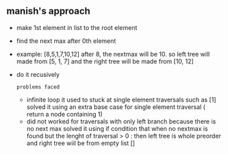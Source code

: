 ## manish's approach

- make 1st element in list to the root element
- find the next max after 0th element
- example: [8,5,1,7,10,12]  after 8, the nextmax will be 10.
  so left tree will made from [5, 1, 7]
  and the right tree will be made from [10, 12]
- do it recusively

  ```
  problems faced
  ```
  - infinite loop
    it used to stuck at single element traversals such as [1]
    solved it using an extra base case for single element traversal ( return a node containing 1)
  - did not worked for traversals with only left branch because there is no next max
     solved it using if condition that when no nextmax is found but the lenght of traversal > 0 :
     then left tree is whole preorder
     and right tree wiil be from empty list []

  
